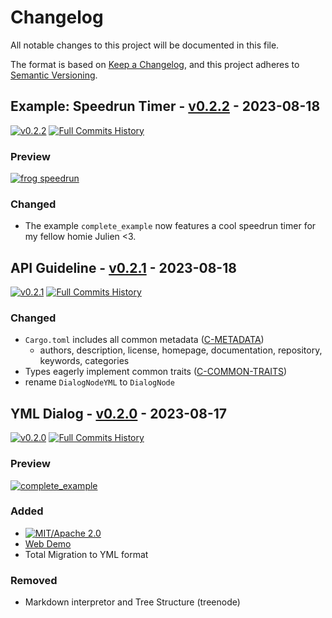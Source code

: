 # Changelog

All notable changes to this project will be documented in this file.

The format is based on [Keep a Changelog](https://keepachangelog.com/en/1.0.0/),
and this project adheres to [Semantic Versioning](https://semver.org/spec/v2.0.0.html).

## Example: Speedrun Timer - [v0.2.2](https://github.com/Fabinistere/yml_dialog/releases/tag/v0.2.2) - 2023-08-18

[![v0.2.2](https://img.shields.io/badge/v0.2.2-gray?style=flat&logo=github&logoColor=181717&link=https://github.com/Fabinistere/yml_dialog/releases/tag/v0.2.2)](https://github.com/Fabinistere/yml_dialog/releases/tag/v0.2.2)
[![**Full Commits History**](https://img.shields.io/badge/GitHubLog-gray?style=flat&logo=github&logoColor=181717&link=https://github.com/fabinistere/yml_dialog/commits/v0.2.2)](https://github.com/fabinistere/yml_dialog/commits/v0.2.2)

### Preview

[![frog speedrun](https://github.com/Fabinistere/yml_dialog/assets/73140258/d5da5e37-dc49-478a-9937-5136a5d388d0)](https://fabinistere.github.io/yml_dialog/)

### Changed

- The example `complete_example` now features a cool speedrun timer for my fellow homie Julien <3.

## API Guideline - [v0.2.1](https://github.com/Fabinistere/yml_dialog/releases/tag/v0.2.1) - 2023-08-18

[![v0.2.1](https://img.shields.io/badge/v0.2.1-gray?style=flat&logo=github&logoColor=181717&link=https://github.com/Fabinistere/yml_dialog/releases/tag/v0.2.1)](https://github.com/Fabinistere/yml_dialog/releases/tag/v0.2.1)
[![**Full Commits History**](https://img.shields.io/badge/GitHubLog-gray?style=flat&logo=github&logoColor=181717&link=https://github.com/fabinistere/yml_dialog/commits/v0.2.1)](https://github.com/fabinistere/yml_dialog/commits/v0.2.1)

### Changed

- `Cargo.toml` includes all common metadata ([C-METADATA](https://rust-lang.github.io/api-guidelines/documentation.html#c-metadata))
  - authors, description, license, homepage, documentation, repository, keywords, categories
- Types eagerly implement common traits ([C-COMMON-TRAITS](https://rust-lang.github.io/api-guidelines/interoperability.html#c-common-traits))
- rename `DialogNodeYML` to `DialogNode`

## YML Dialog - [v0.2.0](https://github.com/Fabinistere/yml_dialog/releases/tag/v0.2.0) - 2023-08-17

[![v0.2.0](https://img.shields.io/badge/v0.2.0-gray?style=flat&logo=github&logoColor=181717&link=https://github.com/Fabinistere/yml_dialog/releases/tag/v0.2.0)](https://github.com/Fabinistere/yml_dialog/releases/tag/v0.2.0)
[![**Full Commits History**](https://img.shields.io/badge/GitHubLog-gray?style=flat&logo=github&logoColor=181717&link=https://github.com/fabinistere/yml_dialog/commits/v0.2.0)](https://github.com/fabinistere/yml_dialog/commits/v0.2.0)

### Preview

[![complete_example](https://github.com/Fabinistere/yml_dialog/assets/73140258/731025d7-9eed-4b92-a820-a175bf886df7)](https://fabinistere.github.io/yml_dialog/)

### Added

- [![MIT/Apache 2.0](https://img.shields.io/badge/license-MIT%2FApache-blue.svg)](https://github.com/fabinistere/yml_dialog#license)
- [Web Demo](https://fabinistere.github.io/yml_dialog/)
- Total Migration to YML format

### Removed

- Markdown interpretor and Tree Structure (treenode)
